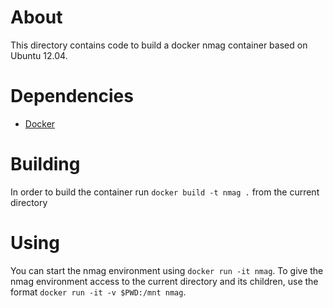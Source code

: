 # About

This directory contains code to build a docker nmag container based on Ubuntu 12.04.

# Dependencies

* [Docker](https://docs.docker.com/install/)

# Building

In order to build the container run `docker build -t nmag .` from the current directory

# Using

You can start the nmag environment using `docker run -it nmag`.
To give the nmag environment access to the current directory and its children, use the format `docker run -it -v $PWD:/mnt nmag`.
